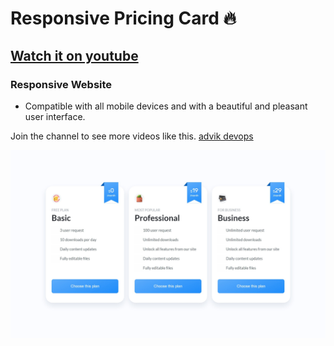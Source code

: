 # Responsive Pricing Card 🔥
## [Watch it on youtube](https://youtu.be/)
### Responsive  Website 


- Compatible with all mobile devices and with a beautiful and pleasant user interface.

Join the channel to see more videos like this. [advik devops](https://www.youtube.com/c/advik_devops)

![Pricing Card](/preview.png)
